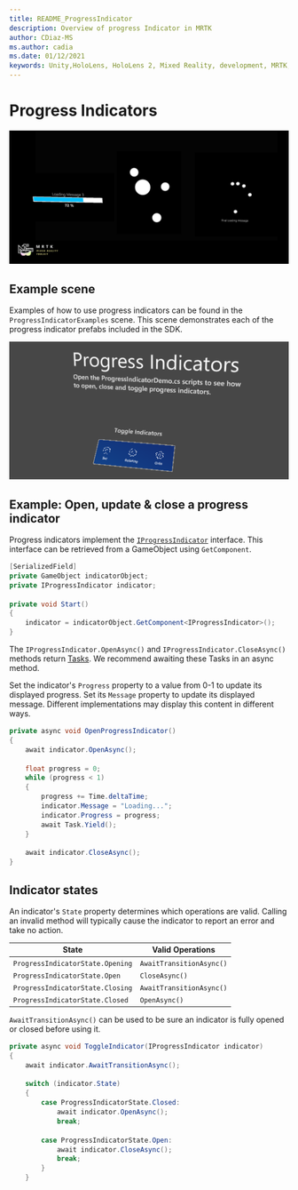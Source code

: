 ```yaml
---
title: README_ProgressIndicator
description: Overview of progress Indicator in MRTK
author: CDiaz-MS
ms.author: cadia
ms.date: 01/12/2021
keywords: Unity,HoloLens, HoloLens 2, Mixed Reality, development, MRTK,
---
```


# Progress Indicators

![Progress Indicators Main](Images/ProgressIndicator/MRTK_ProgressIndicator_Main.png)

## Example scene

Examples of how to use progress indicators can be found in the `ProgressIndicatorExamples` scene. This scene demonstrates each of the progress indicator prefabs included in the SDK.

<img src="Images/ProgressIndicator/MRTK_ProgressIndicator_Examples.png" alt="Progress indicator Examples">

## Example: Open, update & close a progress indicator

Progress indicators implement the [`IProgressIndicator`](xref:Microsoft.MixedReality.Toolkit.UI.IProgressIndicator) interface. This interface can be retrieved from a GameObject using `GetComponent`.

```c#
[SerializedField]
private GameObject indicatorObject;
private IProgressIndicator indicator;

private void Start()
{
    indicator = indicatorObject.GetComponent<IProgressIndicator>();
}
```

The `IProgressIndicator.OpenAsync()` and `IProgressIndicator.CloseAsync()` methods return [Tasks](xref:System.Threading.Tasks.Task). We recommend awaiting these Tasks in an async method.

Set the indicator's `Progress` property to a value from 0-1 to update its displayed progress. Set its `Message` property to update its displayed message. Different implementations may display this content in different ways.

```c#
private async void OpenProgressIndicator()
{
    await indicator.OpenAsync();

    float progress = 0;
    while (progress < 1)
    {
        progress += Time.deltaTime;
        indicator.Message = "Loading...";
        indicator.Progress = progress;
        await Task.Yield();
    }

    await indicator.CloseAsync();
}
```

## Indicator states

An indicator's `State` property determines which operations are valid. Calling an invalid method will typically cause the indicator to report an error and take no action.

State | Valid Operations
--- | ---
`ProgressIndicatorState.Opening` | `AwaitTransitionAsync()`
`ProgressIndicatorState.Open` | `CloseAsync()`
`ProgressIndicatorState.Closing` | `AwaitTransitionAsync()`
`ProgressIndicatorState.Closed` | `OpenAsync()`

`AwaitTransitionAsync()` can be used to be sure an indicator is fully opened or closed before using it.

```c#
private async void ToggleIndicator(IProgressIndicator indicator)
{
    await indicator.AwaitTransitionAsync();

    switch (indicator.State)
    {
        case ProgressIndicatorState.Closed:
            await indicator.OpenAsync();
            break;

        case ProgressIndicatorState.Open:
            await indicator.CloseAsync();
            break;
        }
    }
```
